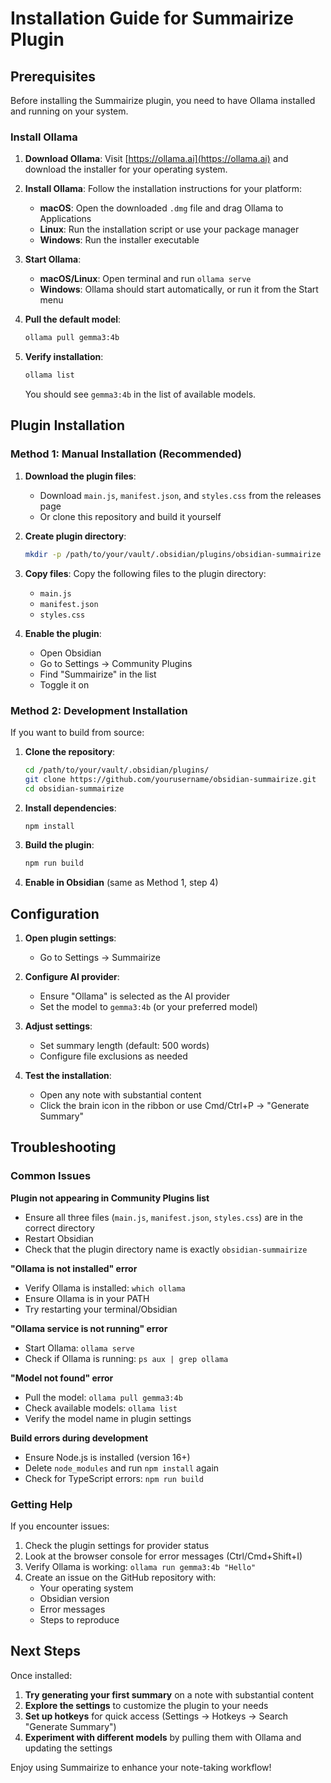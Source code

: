 # Installation Guide for Summairize Plugin

## Prerequisites

Before installing the Summairize plugin, you need to have Ollama installed and running on your system.

### Install Ollama

1. **Download Ollama**: Visit [https://ollama.ai](https://ollama.ai) and download the installer for your operating system.

2. **Install Ollama**: Follow the installation instructions for your platform:
   - **macOS**: Open the downloaded `.dmg` file and drag Ollama to Applications
   - **Linux**: Run the installation script or use your package manager
   - **Windows**: Run the installer executable

3. **Start Ollama**: 
   - **macOS/Linux**: Open terminal and run `ollama serve`
   - **Windows**: Ollama should start automatically, or run it from the Start menu

4. **Pull the default model**:
   ```bash
   ollama pull gemma3:4b
   ```

5. **Verify installation**:
   ```bash
   ollama list
   ```
   You should see `gemma3:4b` in the list of available models.

## Plugin Installation

### Method 1: Manual Installation (Recommended)

1. **Download the plugin files**:
   - Download `main.js`, `manifest.json`, and `styles.css` from the releases page
   - Or clone this repository and build it yourself

2. **Create plugin directory**:
   ```bash
   mkdir -p /path/to/your/vault/.obsidian/plugins/obsidian-summairize
   ```

3. **Copy files**:
   Copy the following files to the plugin directory:
   - `main.js`
   - `manifest.json` 
   - `styles.css`

4. **Enable the plugin**:
   - Open Obsidian
   - Go to Settings → Community Plugins
   - Find "Summairize" in the list
   - Toggle it on

### Method 2: Development Installation

If you want to build from source:

1. **Clone the repository**:
   ```bash
   cd /path/to/your/vault/.obsidian/plugins/
   git clone https://github.com/yourusername/obsidian-summairize.git
   cd obsidian-summairize
   ```

2. **Install dependencies**:
   ```bash
   npm install
   ```

3. **Build the plugin**:
   ```bash
   npm run build
   ```

4. **Enable in Obsidian** (same as Method 1, step 4)

## Configuration

1. **Open plugin settings**:
   - Go to Settings → Summairize

2. **Configure AI provider**:
   - Ensure "Ollama" is selected as the AI provider
   - Set the model to `gemma3:4b` (or your preferred model)

3. **Adjust settings**:
   - Set summary length (default: 500 words)
   - Configure file exclusions as needed

4. **Test the installation**:
   - Open any note with substantial content
   - Click the brain icon in the ribbon or use Cmd/Ctrl+P → "Generate Summary"

## Troubleshooting

### Common Issues

**Plugin not appearing in Community Plugins list**
- Ensure all three files (`main.js`, `manifest.json`, `styles.css`) are in the correct directory
- Restart Obsidian
- Check that the plugin directory name is exactly `obsidian-summairize`

**"Ollama is not installed" error**
- Verify Ollama is installed: `which ollama`
- Ensure Ollama is in your PATH
- Try restarting your terminal/Obsidian

**"Ollama service is not running" error**
- Start Ollama: `ollama serve`
- Check if Ollama is running: `ps aux | grep ollama`

**"Model not found" error**
- Pull the model: `ollama pull gemma3:4b`
- Check available models: `ollama list`
- Verify the model name in plugin settings

**Build errors during development**
- Ensure Node.js is installed (version 16+)
- Delete `node_modules` and run `npm install` again
- Check for TypeScript errors: `npm run build`

### Getting Help

If you encounter issues:

1. Check the plugin settings for provider status
2. Look at the browser console for error messages (Ctrl/Cmd+Shift+I)
3. Verify Ollama is working: `ollama run gemma3:4b "Hello"`
4. Create an issue on the GitHub repository with:
   - Your operating system
   - Obsidian version
   - Error messages
   - Steps to reproduce

## Next Steps

Once installed:

1. **Try generating your first summary** on a note with substantial content
2. **Explore the settings** to customize the plugin to your needs
3. **Set up hotkeys** for quick access (Settings → Hotkeys → Search "Generate Summary")
4. **Experiment with different models** by pulling them with Ollama and updating the settings

Enjoy using Summairize to enhance your note-taking workflow!
